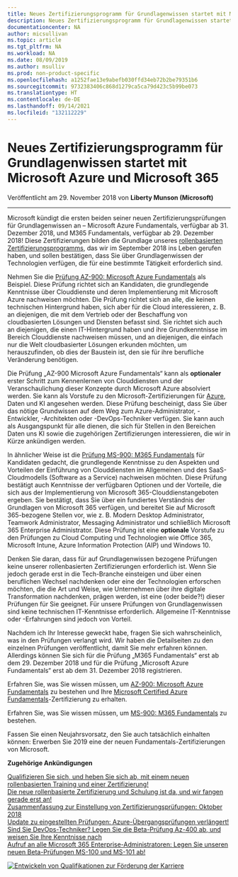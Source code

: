 ```yaml
---
title: Neues Zertifizierungsprogramm für Grundlagenwissen startet mit Microsoft Azure und Microsoft 365 | Microsoft-Dokumentation
description: Neues Zertifizierungsprogramm für Grundlagenwissen startet mit Microsoft Azure und Microsoft 365
documentationcenter: NA
author: micsullivan
ms.topic: article
ms.tgt_pltfrm: NA
ms.workload: NA
ms.date: 08/09/2019
ms.author: msulliv
ms.prod: non-product-specific
ms.openlocfilehash: a1252fae13e9abefb030ffd34eb72b2be79351b6
ms.sourcegitcommit: 9732383406c868d1279ca5ca79d423c5b99be073
ms.translationtype: HT
ms.contentlocale: de-DE
ms.lasthandoff: 09/14/2021
ms.locfileid: "132112229"
---
```

# <a name="our-new-fundamentals-certification-program-launches-with-microsoft-azure-and-microsoft-365"></a>Neues Zertifizierungsprogramm für Grundlagenwissen startet mit Microsoft Azure und Microsoft 365

Veröffentlicht am 29. November 2018 von **Liberty Munson (Microsoft)**

___

Microsoft kündigt die ersten beiden seiner neuen Zertifizierungsprüfungen für Grundlagenwissen an – Microsoft Azure Fundamentals, verfügbar ab 31. Dezember 2018, und M365 Fundamentals, verfügbar ab 29. Dezember 2018! Diese Zertifizierungen bilden die Grundlage unseres [rollenbasierten Zertifizierungsprogramms](https://www.microsoft.com/learning/browse-new-certification.aspx), das wir im September 2018 ins Leben gerufen haben, und sollen bestätigen, dass Sie über Grundlagenwissen der Technologien verfügen, die für eine bestimmte Tätigkeit erforderlich sind.

Nehmen Sie die [Prüfung AZ-900: Microsoft Azure Fundamentals](https://www.microsoft.com/learning/exam-AZ-900.aspx) als Beispiel. Diese Prüfung richtet sich an Kandidaten, die grundlegende Kenntnisse über Clouddienste und deren Implementierung mit Microsoft Azure nachweisen möchten. Die Prüfung richtet sich an alle, die keinen technischen Hintergrund haben, sich aber für die Cloud interessieren, z. B. an diejenigen, die mit dem Vertrieb oder der Beschaffung von cloudbasierten Lösungen und Diensten befasst sind. Sie richtet sich auch an diejenigen, die einen IT-Hintergrund haben und ihre Grundkenntnisse im Bereich Clouddienste nachweisen müssen, und an diejenigen, die einfach nur die Welt cloudbasierter Lösungen erkunden möchten, um herauszufinden, ob dies der Baustein ist, den sie für ihre berufliche Veränderung benötigen.

Die Prüfung „AZ-900 Microsoft Azure Fundamentals“ kann als **optionaler** erster Schritt zum Kennenlernen von Clouddiensten und der Veranschaulichung dieser Konzepte durch Microsoft Azure absolviert werden. Sie kann als Vorstufe zu den Microsoft-Zertifizierungen für [Azure](https://www.microsoft.com/learning/azure-exams.aspx), Daten und KI angesehen werden. Diese Prüfung bescheinigt, dass Sie über das nötige Grundwissen auf dem Weg zum Azure-Administrator, -Entwickler, -Architekten oder -DevOps-Techniker verfügen. Sie kann auch als Ausgangspunkt für alle dienen, die sich für Stellen in den Bereichen Daten uns KI sowie die zugehörigen Zertifizierungen interessieren, die wir in Kürze ankündigen werden.

In ähnlicher Weise ist die [Prüfung MS-900: M365 Fundamentals](https://www.microsoft.com/learning/exam-MS-900.aspx) für Kandidaten gedacht, die grundlegende Kenntnisse zu den Aspekten und Vorteilen der Einführung von Clouddiensten im Allgemeinen und des SaaS-Cloudmodells (Software as a Service) nachweisen möchten. Diese Prüfung bestätigt auch Kenntnisse der verfügbaren Optionen und der Vorteile, die sich aus der Implementierung von Microsoft 365-Clouddienstangeboten ergeben. Sie bestätigt, dass Sie über ein fundiertes Verständnis der Grundlagen von Microsoft 365 verfügen, und bereitet Sie auf Microsoft 365-bezogene Stellen vor, wie z. B. Modern Desktop Administrator, Teamwork Administrator, Messaging Administrator und schließlich Microsoft 365 Enterprise Administrator. Diese Prüfung ist eine **optionale** Vorstufe zu den Prüfungen zu Cloud Computing und Technologien wie Office 365, Microsoft Intune, Azure Information Protection (AIP) und Windows 10.

Denken Sie daran, dass für auf Grundlagenwissen bezogene Prüfungen keine unserer rollenbasierten Zertifizierungen erforderlich ist. Wenn Sie jedoch gerade erst in die Tech-Branche einsteigen und über einen beruflichen Wechsel nachdenken oder eine der Technologien erforschen möchten, die die Art und Weise, wie Unternehmen über ihre digitale Transformation nachdenken, prägen werden, ist eine (oder beide?!) dieser Prüfungen für Sie geeignet. Für unsere Prüfungen von Grundlagenwissen sind keine technischen IT-Kenntnisse erforderlich. Allgemeine IT-Kenntnisse oder -Erfahrungen sind jedoch von Vorteil.

Nachdem ich Ihr Interesse geweckt habe, fragen Sie sich wahrscheinlich, was in den Prüfungen verlangt wird. Wir haben die Detailseiten zu den einzelnen Prüfungen veröffentlicht, damit Sie mehr erfahren können. Allerdings können Sie sich für die Prüfung „M365 Fundamentals“ erst ab dem 29. Dezember 2018 und für die Prüfung „Microsoft Azure Fundamentals“ erst ab dem 31. Dezember 2018 registrieren.

Erfahren Sie, was Sie wissen müssen, um [AZ-900: Microsoft Azure Fundamentals](https://www.microsoft.com/learning/exam-AZ-900.aspx) zu bestehen und Ihre [Microsoft Certified Azure Fundamentals](https://www.microsoft.com/learning/azure-fundamentals.aspx)-Zertifizierung zu erhalten.

Erfahren Sie, was Sie wissen müssen, um [MS-900: M365 Fundamentals](https://www.microsoft.com/learning/exam-MS-900.aspx) zu bestehen.

Fassen Sie einen Neujahrsvorsatz, den Sie auch tatsächlich einhalten können: Erwerben Sie 2019 eine der neuen Fundamentals-Zertifizierungen von Microsoft.

**Zugehörige Ankündigungen**

[Qualifizieren Sie sich, und heben Sie sich ab, mit einem neuen rollenbasierten Training und einer Zertifizierung!](https://www.microsoft.com/en-us/learning/community-blog-post.aspx?BlogId=8&Id=375161)   
[Die neue rollenbasierte Zertifizierung und Schulung ist da, und wir fangen gerade erst an!](https://www.microsoft.com/en-us/learning/community-blog-post.aspx?BlogId=8&Id=375159)   
[Zusammenfassung zur Einstellung von Zertifizierungsprüfungen: Oktober 2018](https://www.microsoft.com/en-us/learning/community-blog-post.aspx?BlogId=8&Id=375158)   
[Update zu eingestellten Prüfungen: Azure-Übergangsprüfungen verlängert!](https://www.microsoft.com/en-us/learning/community-blog-post.aspx?BlogId=8&Id=375172)   
[Sind Sie DevOps-Techniker? Legen Sie die Beta-Prüfung Az-400 ab, und weisen Sie Ihre Kenntnisse nach](https://www.microsoft.com/en-us/learning/community-blog-post.aspx?BlogId=8&Id=375170)   
[Aufruf an alle Microsoft 365 Enterprise-Administratoren: Legen Sie unseren neuen Beta-Prüfungen MS-100 und MS-101 ab!](https://www.microsoft.com/en-us/learning/community-blog-post.aspx?BlogId=8&Id=375171)


[![Entwickeln von Qualifikationen zur Förderung der Karriere](images/microsoft-certified-banner.png)](https://www.microsoft.com/learning/azure-training-certification.aspx?WT.icid=mva_bnr_lexawareness_usen_asi_rightrail_oct2017)
